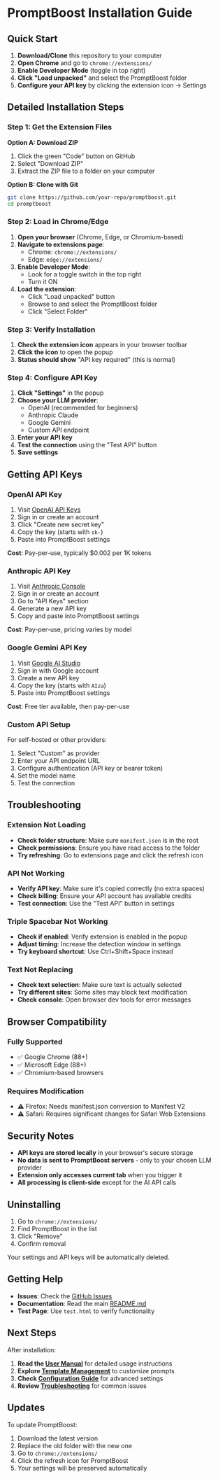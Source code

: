 # PromptBoost Installation Guide

## Quick Start

1. **Download/Clone** this repository to your computer
2. **Open Chrome** and go to `chrome://extensions/`
3. **Enable Developer Mode** (toggle in top right)
4. **Click "Load unpacked"** and select the PromptBoost folder
5. **Configure your API key** by clicking the extension icon → Settings

## Detailed Installation Steps

### Step 1: Get the Extension Files

**Option A: Download ZIP**

1. Click the green "Code" button on GitHub
2. Select "Download ZIP"
3. Extract the ZIP file to a folder on your computer

**Option B: Clone with Git**

```bash
git clone https://github.com/your-repo/promptboost.git
cd promptboost
```

### Step 2: Load in Chrome/Edge

1. **Open your browser** (Chrome, Edge, or Chromium-based)
2. **Navigate to extensions page**:
   - Chrome: `chrome://extensions/`
   - Edge: `edge://extensions/`
3. **Enable Developer Mode**:
   - Look for a toggle switch in the top right
   - Turn it ON
4. **Load the extension**:
   - Click "Load unpacked" button
   - Browse to and select the PromptBoost folder
   - Click "Select Folder"

### Step 3: Verify Installation

1. **Check the extension icon** appears in your browser toolbar
2. **Click the icon** to open the popup
3. **Status should show** "API key required" (this is normal)

### Step 4: Configure API Key

1. **Click "Settings"** in the popup
2. **Choose your LLM provider**:
   - OpenAI (recommended for beginners)
   - Anthropic Claude
   - Google Gemini
   - Custom API endpoint
3. **Enter your API key**
4. **Test the connection** using the "Test API" button
5. **Save settings**

## Getting API Keys

### OpenAI API Key

1. Visit [OpenAI API Keys](https://platform.openai.com/api-keys)
2. Sign in or create an account
3. Click "Create new secret key"
4. Copy the key (starts with `sk-`)
5. Paste into PromptBoost settings

**Cost**: Pay-per-use, typically $0.002 per 1K tokens

### Anthropic API Key

1. Visit [Anthropic Console](https://console.anthropic.com/)
2. Sign in or create an account
3. Go to "API Keys" section
4. Generate a new API key
5. Copy and paste into PromptBoost settings

**Cost**: Pay-per-use, pricing varies by model

### Google Gemini API Key

1. Visit [Google AI Studio](https://makersuite.google.com/app/apikey)
2. Sign in with Google account
3. Create a new API key
4. Copy the key (starts with `AIza`)
5. Paste into PromptBoost settings

**Cost**: Free tier available, then pay-per-use

### Custom API Setup

For self-hosted or other providers:

1. Select "Custom" as provider
2. Enter your API endpoint URL
3. Configure authentication (API key or bearer token)
4. Set the model name
5. Test the connection

## Troubleshooting

### Extension Not Loading

- **Check folder structure**: Make sure `manifest.json` is in the root
- **Check permissions**: Ensure you have read access to the folder
- **Try refreshing**: Go to extensions page and click the refresh icon

### API Not Working

- **Verify API key**: Make sure it's copied correctly (no extra spaces)
- **Check billing**: Ensure your API account has available credits
- **Test connection**: Use the "Test API" button in settings

### Triple Spacebar Not Working

- **Check if enabled**: Verify extension is enabled in the popup
- **Adjust timing**: Increase the detection window in settings
- **Try keyboard shortcut**: Use Ctrl+Shift+Space instead

### Text Not Replacing

- **Check text selection**: Make sure text is actually selected
- **Try different sites**: Some sites may block text modification
- **Check console**: Open browser dev tools for error messages

## Browser Compatibility

### Fully Supported

- ✅ Google Chrome (88+)
- ✅ Microsoft Edge (88+)
- ✅ Chromium-based browsers

### Requires Modification

- ⚠️ Firefox: Needs manifest.json conversion to Manifest V2
- ⚠️ Safari: Requires significant changes for Safari Web Extensions

## Security Notes

- **API keys are stored locally** in your browser's secure storage
- **No data is sent to PromptBoost servers** - only to your chosen LLM provider
- **Extension only accesses current tab** when you trigger it
- **All processing is client-side** except for the AI API calls

## Uninstalling

1. Go to `chrome://extensions/`
2. Find PromptBoost in the list
3. Click "Remove"
4. Confirm removal

Your settings and API keys will be automatically deleted.

## Getting Help

- **Issues**: Check the [GitHub Issues](https://github.com/your-repo/promptboost/issues)
- **Documentation**: Read the main [README.md](../README.md)
- **Test Page**: Use `test.html` to verify functionality

## Next Steps

After installation:

1. **Read the [User Manual](user-manual.md)** for detailed usage instructions
2. **Explore [Template Management](templates.md)** to customize prompts
3. **Check [Configuration Guide](configuration.md)** for advanced settings
4. **Review [Troubleshooting](troubleshooting.md)** for common issues

## Updates

To update PromptBoost:

1. Download the latest version
2. Replace the old folder with the new one
3. Go to `chrome://extensions/`
4. Click the refresh icon for PromptBoost
5. Your settings will be preserved automatically
